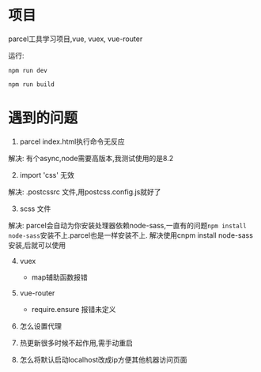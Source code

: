 # 项目

parcel工具学习项目,vue, vuex, vue-router

运行:

`npm run dev`

`npm run build`

# 遇到的问题
1. parcel index.html执行命令无反应

解决: 有个async,node需要高版本,我测试使用的是8.2

2. import 'css' 无效

解决: .postcssrc 文件,用postcss.config.js就好了

3. scss 文件

解决: parcel会自动为你安装处理器依赖node-sass,一直有的问题`npm install node-sass`安装不上.parcel也是一样安装不上. 解决使用cnpm install node-sass安装,后就可以使用

4. vuex
    * map辅助函数报错

5. vue-router
    * require.ensure 报错未定义

6. 怎么设置代理

7. 热更新很多时候不起作用,需手动重启

8. 怎么将默认启动localhost改成ip方便其他机器访问页面